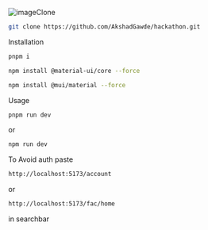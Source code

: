 ![image](https://github.com/AkshadGawde/hackathon/assets/140951916/71914688-1729-479b-8c1e-eded9a805834)Clone
```bash
git clone https://github.com/AkshadGawde/hackathon.git
```

Installation
```bash
pnpm i
```
```bash
npm install @material-ui/core --force
```
```bash
npm install @mui/material --force    
```
Usage
```bash
pnpm run dev
```
or
```bash
npm run dev
```
To Avoid auth paste
```bash
http://localhost:5173/account
```
or
```bash
http://localhost:5173/fac/home
```
in searchbar
